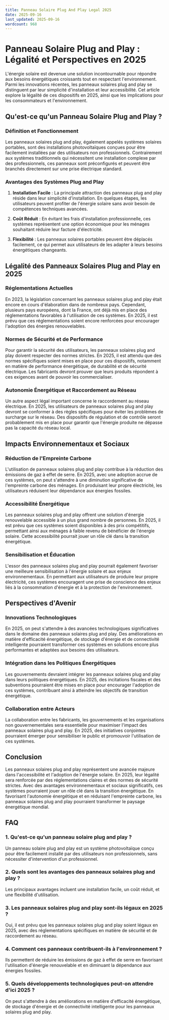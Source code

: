 ```yaml
---
title: Panneau Solaire Plug And Play Legal 2025
date: 2025-09-16
last_updated: 2025-09-16
wordcount: 968
---
```


# Panneau Solaire Plug and Play : Légalité et Perspectives en 2025

L'énergie solaire est devenue une solution incontournable pour répondre aux besoins énergétiques croissants tout en respectant l'environnement. Parmi les innovations récentes, les panneaux solaires plug and play se distinguent par leur simplicité d'installation et leur accessibilité. Cet article explore la légalité de ces dispositifs en 2025, ainsi que les implications pour les consommateurs et l'environnement.

## Qu'est-ce qu'un Panneau Solaire Plug and Play ?

### Définition et Fonctionnement

Les panneaux solaires plug and play, également appelés systèmes solaires portables, sont des installations photovoltaïques conçues pour être facilement installées par des utilisateurs non professionnels. Contrairement aux systèmes traditionnels qui nécessitent une installation complexe par des professionnels, ces panneaux sont préconfigurés et peuvent être branchés directement sur une prise électrique standard.

### Avantages des Systèmes Plug and Play

1. **Installation Facile** : La principale attraction des panneaux plug and play réside dans leur simplicité d'installation. En quelques étapes, les utilisateurs peuvent profiter de l'énergie solaire sans avoir besoin de compétences techniques avancées.

2. **Coût Réduit** : En évitant les frais d'installation professionnelle, ces systèmes représentent une option économique pour les ménages souhaitant réduire leur facture d'électricité.

3. **Flexibilité** : Les panneaux solaires portables peuvent être déplacés facilement, ce qui permet aux utilisateurs de les adapter à leurs besoins énergétiques changeants.

## Légalité des Panneaux Solaires Plug and Play en 2025

### Réglementations Actuelles

En 2023, la législation concernant les panneaux solaires plug and play était encore en cours d'élaboration dans de nombreux pays. Cependant, plusieurs pays européens, dont la France, ont déjà mis en place des réglementations favorables à l'utilisation de ces systèmes. En 2025, il est prévu que ces réglementations soient encore renforcées pour encourager l'adoption des énergies renouvelables.

### Normes de Sécurité et de Performance

Pour garantir la sécurité des utilisateurs, les panneaux solaires plug and play doivent respecter des normes strictes. En 2025, il est attendu que des normes spécifiques soient mises en place pour ces dispositifs, notamment en matière de performance énergétique, de durabilité et de sécurité électrique. Les fabricants devront prouver que leurs produits répondent à ces exigences avant de pouvoir les commercialiser.

### Autonomie Énergétique et Raccordement au Réseau

Un autre aspect légal important concerne le raccordement au réseau électrique. En 2025, les utilisateurs de panneaux solaires plug and play devront se conformer à des règles spécifiques pour éviter les problèmes de surcharge sur le réseau. Des dispositifs de régulation et de contrôle seront probablement mis en place pour garantir que l'énergie produite ne dépasse pas la capacité du réseau local.

## Impacts Environnementaux et Sociaux

### Réduction de l'Empreinte Carbone

L'utilisation de panneaux solaires plug and play contribue à la réduction des émissions de gaz à effet de serre. En 2025, avec une adoption accrue de ces systèmes, on peut s'attendre à une diminution significative de l'empreinte carbone des ménages. En produisant leur propre électricité, les utilisateurs réduisent leur dépendance aux énergies fossiles.

### Accessibilité Énergétique

Les panneaux solaires plug and play offrent une solution d'énergie renouvelable accessible à un plus grand nombre de personnes. En 2025, il est prévu que ces systèmes soient disponibles à des prix compétitifs, permettant ainsi aux ménages à faible revenu de bénéficier de l'énergie solaire. Cette accessibilité pourrait jouer un rôle clé dans la transition énergétique.

### Sensibilisation et Éducation

L'essor des panneaux solaires plug and play pourrait également favoriser une meilleure sensibilisation à l'énergie solaire et aux enjeux environnementaux. En permettant aux utilisateurs de produire leur propre électricité, ces systèmes encouragent une prise de conscience des enjeux liés à la consommation d'énergie et à la protection de l'environnement.

## Perspectives d'Avenir

### Innovations Technologiques

En 2025, on peut s'attendre à des avancées technologiques significatives dans le domaine des panneaux solaires plug and play. Des améliorations en matière d'efficacité énergétique, de stockage d'énergie et de connectivité intelligente pourraient transformer ces systèmes en solutions encore plus performantes et adaptées aux besoins des utilisateurs.

### Intégration dans les Politiques Énergétiques

Les gouvernements devraient intégrer les panneaux solaires plug and play dans leurs politiques énergétiques. En 2025, des incitations fiscales et des subventions pourraient être mises en place pour encourager l'adoption de ces systèmes, contribuant ainsi à atteindre les objectifs de transition énergétique.

### Collaboration entre Acteurs

La collaboration entre les fabricants, les gouvernements et les organisations non gouvernementales sera essentielle pour maximiser l'impact des panneaux solaires plug and play. En 2025, des initiatives conjointes pourraient émerger pour sensibiliser le public et promouvoir l'utilisation de ces systèmes.

## Conclusion

Les panneaux solaires plug and play représentent une avancée majeure dans l'accessibilité et l'adoption de l'énergie solaire. En 2025, leur légalité sera renforcée par des réglementations claires et des normes de sécurité strictes. Avec des avantages environnementaux et sociaux significatifs, ces systèmes pourraient jouer un rôle clé dans la transition énergétique. En favorisant l'autonomie énergétique et en réduisant l'empreinte carbone, les panneaux solaires plug and play pourraient transformer le paysage énergétique mondial.

## FAQ

### 1. Qu'est-ce qu'un panneau solaire plug and play ?

Un panneau solaire plug and play est un système photovoltaïque conçu pour être facilement installé par des utilisateurs non professionnels, sans nécessiter d'intervention d'un professionnel.

### 2. Quels sont les avantages des panneaux solaires plug and play ?

Les principaux avantages incluent une installation facile, un coût réduit, et une flexibilité d'utilisation.

### 3. Les panneaux solaires plug and play sont-ils légaux en 2025 ?

Oui, il est prévu que les panneaux solaires plug and play soient légaux en 2025, avec des réglementations spécifiques en matière de sécurité et de raccordement au réseau.

### 4. Comment ces panneaux contribuent-ils à l'environnement ?

Ils permettent de réduire les émissions de gaz à effet de serre en favorisant l'utilisation d'énergie renouvelable et en diminuant la dépendance aux énergies fossiles.

### 5. Quels développements technologiques peut-on attendre d'ici 2025 ?

On peut s'attendre à des améliorations en matière d'efficacité énergétique, de stockage d'énergie et de connectivité intelligente pour les panneaux solaires plug and play.